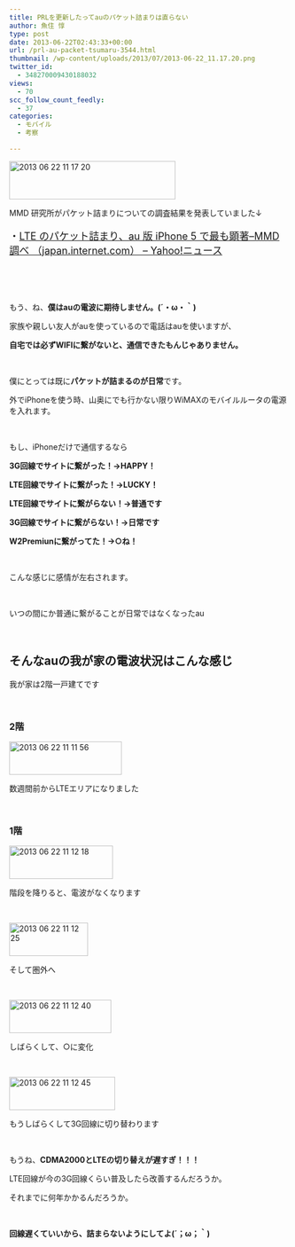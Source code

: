 ```yaml
---
title: PRLを更新したってauのパケット詰まりは直らない
author: 魚住 惇
type: post
date: 2013-06-22T02:43:33+00:00
url: /prl-au-packet-tsumaru-3544.html
thumbnail: /wp-content/uploads/2013/07/2013-06-22_11.17.20.png
twitter_id:
  - 348270009430188032
views:
  - 70
scc_follow_count_feedly:
  - 37
categories:
  - モバイル
  - 考察

---
```

<img decoding="async" loading="lazy" title="2013-06-22_11.17.20.png" src="/wp-content/uploads/2013/06/2013-06-22_11.17.20.png" alt="2013 06 22 11 17 20" width="300" height="69" border="0" />

<!--more-->

MMD 研究所がパケット詰まりについての調査結果を発表していました↓

<p style="font-size: 18px;">
  ・<a href="http://headlines.yahoo.co.jp/hl?a=20130621-00000019-inet-sci" target="_blank">LTE のパケット詰まり、au 版 iPhone 5 で最も顕著&#8211;MMD 調べ （japan.internet.com） &#8211; Yahoo!ニュース</a>
</p>

 

 

もう、ね、**僕はauの電波に期待しません。(´・ω・｀)**

家族や親しい友人がauを使っているので電話はauを使いますが、

**自宅では必ずWIFIに繋がないと、通信できたもんじゃありません。**

 

僕にとっては既に**パケットが詰まるのが日常**です。

外でiPhoneを使う時、山奥にでも行かない限りWiMAXのモバイルルータの電源を入れます。

 

もし、iPhoneだけで通信するなら

**3G回線でサイトに繋がった！→HAPPY！**

**LTE回線でサイトに繋がった！→LUCKY！**

**LTE回線でサイトに繋がらない！→普通です**

**3G回線でサイトに繋がらない！→日常です**

**W2Premiunに繋がってた！→○ね！**

 

こんな感じに感情が左右されます。

 

いつの間にか普通に繋がることが日常ではなくなったau

 

## そんなauの我が家の電波状況はこんな感じ

我が家は2階一戸建てです

 

### 2階

<img decoding="async" loading="lazy" title="2013-06-22_11.11.56.png" src="/wp-content/uploads/2013/06/2013-06-22_11.11.56.png" alt="2013 06 22 11 11 56" width="203" height="60" border="0" /> 

数週間前からLTEエリアになりました

 

### 1階

<img decoding="async" loading="lazy" title="2013-06-22_11.12.18.png" src="/wp-content/uploads/2013/06/2013-06-22_11.12.181.png" alt="2013 06 22 11 12 18" width="187" height="60" border="0" /> 

階段を降りると、電波がなくなります

 

<img decoding="async" loading="lazy" title="2013-06-22_11.12.25.png" src="/wp-content/uploads/2013/06/2013-06-22_11.12.25.png" alt="2013 06 22 11 12 25" width="142" height="60" border="0" /> 

そして圏外へ

 

<img decoding="async" loading="lazy" title="2013-06-22_11.12.40.png" src="/wp-content/uploads/2013/06/2013-06-22_11.12.40.png" alt="2013 06 22 11 12 40" width="184" height="60" border="0" /> 

しばらくして、○に変化

 

<img decoding="async" loading="lazy" title="2013-06-22_11.12.45.png" src="/wp-content/uploads/2013/06/2013-06-22_11.12.45.png" alt="2013 06 22 11 12 45" width="191" height="60" border="0" /> 

もうしばらくして3G回線に切り替わります

 

もうね、**CDMA2000とLTEの切り替えが遅すぎ！！！**

LTE回線が今の3G回線くらい普及したら改善するんだろうか。

それまでに何年かかるんだろうか。

 

**回線遅くていいから、詰まらないようにしてよ(´；ω；｀)**